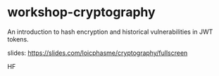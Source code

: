 # workshop-cryptography
An introduction to hash encryption and historical vulnerabilities in JWT tokens.

slides: <https://slides.com/loicphasme/cryptography/fullscreen>

HF
